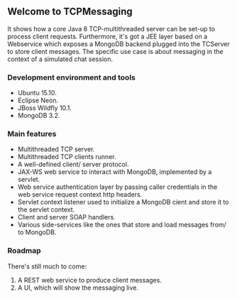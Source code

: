 ## Welcome to TCPMessaging

It shows how a core Java 8 TCP-multithreaded server can be set-up to process client requests. 
Furthermore, it's got a JEE layer based on a Webservice which exposes a MongoDB backend plugged into the TCServer to store client messages.
The specific use case is about messaging in the context of a simulated chat session.

### Development environment and tools
- Ubuntu 15.10.
- Eclipse Neon.
- JBoss Wildfly 10.1.
- MongoDB 3.2.

### Main features
- Multithreaded TCP server.
- Multithreaded TCP clients runner.
- A well-defined client/ server protocol.
- JAX-WS web service to interact with MongoDB, implemented by a servlet.
- Web service authentication layer by passing caller credentials in the web service request context http headers.
- Servlet context listener used to initialize a MongoDB cient and store it to the servlet context.
- Client and server SOAP handlers.
- Various side-services like the ones that store and load messages from/ to MongoDB.

### Roadmap

There's still much to come:
1. A REST web service to produce client messages.
2. A UI, which will show the messaging live.
